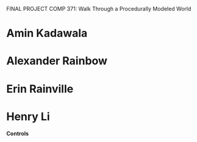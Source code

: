 FINAL PROJECT COMP 371: Walk Through a Procedurally Modeled World
# Amin Kadawala
# Alexander Rainbow
# Erin Rainville 
# Henry Li

**Controls**

